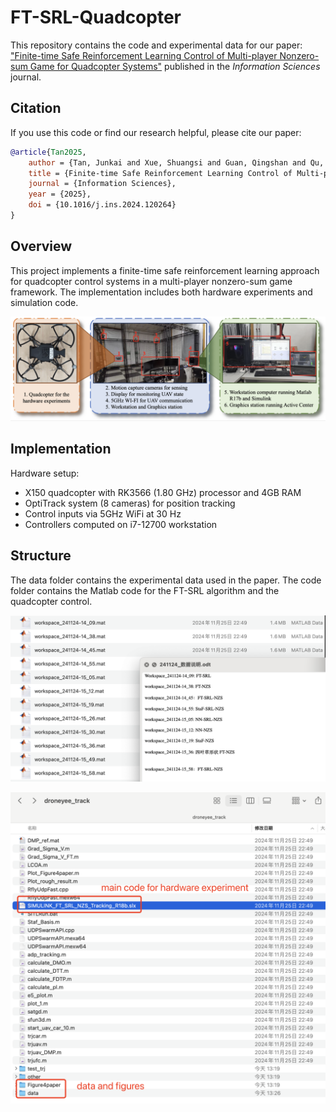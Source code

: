 # FT-SRL-Quadcopter

<!-- # Repository for "Finite-time Safe Reinforcement Learning Control of Multi-player Nonzero-sum Game for Quadcopter Systems" -->

This repository contains the code and experimental data for our paper: ["Finite-time Safe Reinforcement Learning Control of Multi-player Nonzero-sum Game for Quadcopter Systems"](https://link.springer.com/article/10.1007/s11071-025-11021-6) published in the *Information Sciences* journal.

## Citation

If you use this code or find our research helpful, please cite our paper:

```bibtex
@article{Tan2025,
    author = {Tan, Junkai and Xue, Shuangsi and Guan, Qingshan and Qu, Kai and Cao, Hui},
    title = {Finite-time Safe Reinforcement Learning Control of Multi-player Nonzero-sum Game for Quadcopter Systems},
    journal = {Information Sciences},
    year = {2025},
    doi = {10.1016/j.ins.2024.120264}
}
```

## Overview

This project implements a finite-time safe reinforcement learning approach for quadcopter control systems in a multi-player nonzero-sum game framework. The implementation includes both hardware experiments and simulation code.


![structure](hardware_V2.png)
## Implementation
Hardware setup:
- X150 quadcopter with RK3566 (1.80 GHz) processor and 4GB RAM
- OptiTrack system (8 cameras) for position tracking
- Control inputs via 5GHz WiFi at 30 Hz
- Controllers computed on i7-12700 workstation

## Structure
The data folder contains the experimental data used in the paper. The code folder contains the Matlab code for the FT-SRL algorithm and the quadcopter control.

![structure](data.jpg)


![structure](code.jpg)